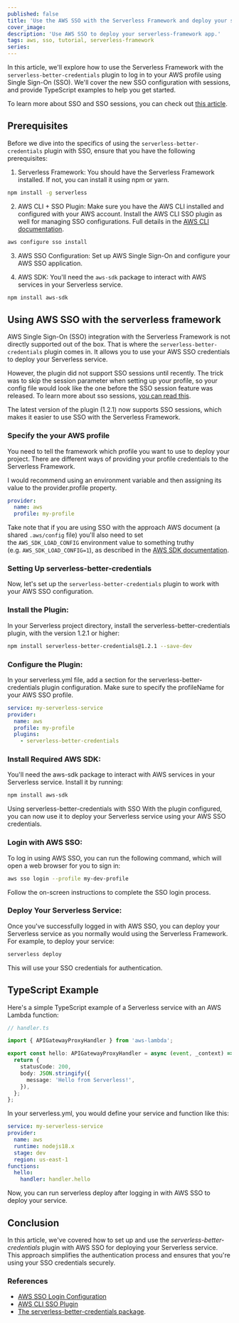```yaml
---
published: false
title: 'Use the AWS SSO with the Serverless Framework and deploy your stack easily'
cover_image:
description: 'Use AWS SSO to deploy your serverless-framework app.'
tags: aws, sso, tutorial, serverless-framework
series:
---
```


In this article, we'll explore how to use the Serverless Framework with the `serverless-better-credentials` plugin to log in to your AWS profile using Single Sign-On (SSO). We'll cover the new SSO configuration with sessions, and provide TypeScript examples to help you get started.

To learn more about SSO and SSO sessions, you can check out [this article](https://dev.to/slsbytheodo/understand-the-aws-sso-login-configuration-4am7).

## Prerequisites

Before we dive into the specifics of using the `serverless-better-credentials` plugin with SSO, ensure that you have the following prerequisites:

1. Serverless Framework: You should have the Serverless Framework installed. If not, you can install it using npm or yarn.

```bash
npm install -g serverless
```

2. AWS CLI + SSO Plugin: Make sure you have the AWS CLI installed and configured with your AWS account. Install the AWS CLI SSO plugin as well for managing SSO configurations. Full details in the [AWS CLI documentation](https://docs.aws.amazon.com/cli/latest/userguide/sso-configure-profile-token.html).

```bash
aws configure sso install
```

3. AWS SSO Configuration: Set up AWS Single Sign-On and configure your AWS SSO application.

4. AWS SDK: You'll need the `aws-sdk` package to interact with AWS services in your Serverless service.

```bash
npm install aws-sdk
```

## Using AWS SSO with the serverless framework

AWS Single Sign-On (SSO) integration with the Serverless Framework is not directly supported out of the box. That is where the `serverless-better-credentials` plugin comes in. It allows you to use your AWS SSO credentials to deploy your Serverless service.

However, the plugin did not support SSO sessions until recently. The trick was to skip the session parameter when setting up your profile, so your config file would look like the one before the SSO session feature was released. To learn more about sso sessions, [you can read this](https://dev.to/slsbytheodo/understand-the-aws-sso-login-configuration-4am7).

The latest version of the plugin (1.2.1) now supports SSO sessions, which makes it easier to use SSO with the Serverless Framework.

### Specify the your AWS profile

You need to tell the framework which profile you want to use to deploy your project. There are different ways of providing your profile credentials to the Serverless Framework.

I would recommend using an environment variable and then assigning its value to the provider.profile property.

```yaml
provider:
  name: aws
  profile: my-profile
```

Take note that if you are using SSO with the approach AWS document (a shared `.aws/config` file) you'll also need to set the `AWS_SDK_LOAD_CONFIG` environment value to something truthy (e.g. `AWS_SDK_LOAD_CONFIG=1`), as described in the [AWS SDK documentation](https://docs.aws.amazon.com/sdk-for-javascript/v2/developer-guide/setting-region.html#setting-region-config-file).

### Setting Up serverless-better-credentials

Now, let's set up the `serverless-better-credentials` plugin to work with your AWS SSO configuration.

### Install the Plugin:

In your Serverless project directory, install the serverless-better-credentials plugin, with the version 1.2.1 or higher:

```bash
npm install serverless-better-credentials@1.2.1 --save-dev
```

### Configure the Plugin:

In your serverless.yml file, add a section for the serverless-better-credentials plugin configuration. Make sure to specify the profileName for your AWS SSO profile.

```yaml
service: my-serverless-service
provider:
  name: aws
  profile: my-profile
  plugins:
    - serverless-better-credentials
```

### Install Required AWS SDK:

You'll need the aws-sdk package to interact with AWS services in your Serverless service. Install it by running:

```bash
npm install aws-sdk
```

Using serverless-better-credentials with SSO With the plugin configured, you can now use it to deploy your Serverless service using your AWS SSO credentials.

### Login with AWS SSO:

To log in using AWS SSO, you can run the following command, which will open a web browser for you to sign in:

```bash
aws sso login --profile my-dev-profile
```

Follow the on-screen instructions to complete the SSO login process.

### Deploy Your Serverless Service:

Once you've successfully logged in with AWS SSO, you can deploy your Serverless service as you normally would using the Serverless Framework. For example, to deploy your service:

```bash
serverless deploy
```

This will use your SSO credentials for authentication.

## TypeScript Example

Here's a simple TypeScript example of a Serverless service with an AWS Lambda function:

```typescript
// handler.ts

import { APIGatewayProxyHandler } from 'aws-lambda';

export const hello: APIGatewayProxyHandler = async (event, _context) => {
  return {
    statusCode: 200,
    body: JSON.stringify({
      message: 'Hello from Serverless!',
    }),
  };
};
```

In your serverless.yml, you would define your service and function like this:

```yaml
service: my-serverless-service
provider:
  name: aws
  runtime: nodejs18.x
  stage: dev
  region: us-east-1
functions:
  hello:
    handler: handler.hello
```

Now, you can run serverless deploy after logging in with AWS SSO to deploy your service.

## Conclusion

In this article, we've covered how to set up and use the _serverless-better-credentials_ plugin with AWS SSO for deploying your Serverless service. This approach simplifies the authentication process and ensures that you're using your SSO credentials securely.

### References

- [AWS SSO Login Configuration](https://dev.to/slsbytheodo/understand-the-aws-sso-login-configuration-4am7)
- [AWS CLI SSO Plugin](https://docs.aws.amazon.com/cli/latest/userguide/sso-configure-profile-token.html)
- [The serverless-better-credentials package](https://www.npmjs.com/package/serverless-better-credentials).
